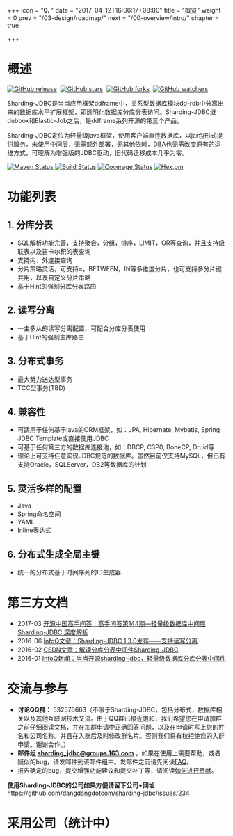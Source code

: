 +++
icon = "<b>0. </b>"
date = "2017-04-12T16:06:17+08:00"
title = "概览"
weight = 0
prev = "/03-design/roadmap/"
next = "/00-overview/intro/"
chapter = true

+++

# 概述

[![GitHub release](https://img.shields.io/github/release/dangdangdotcom/sharding-jdbc.svg?style=social&label=Release)](https://github.com/dangdangdotcom/sharding-jdbc/releases)&nbsp;
[![GitHub stars](https://img.shields.io/github/stars/dangdangdotcom/sharding-jdbc.svg?style=social&label=Star)](https://github.com/dangdangdotcom/sharding-jdbc/stargazers)&nbsp;
[![GitHub forks](https://img.shields.io/github/forks/dangdangdotcom/sharding-jdbc.svg?style=social&label=Fork)](https://github.com/dangdangdotcom/sharding-jdbc/fork)&nbsp;
[![GitHub watchers](https://img.shields.io/github/watchers/dangdangdotcom/sharding-jdbc.svg?style=social&label=Watch)](https://github.com/dangdangdotcom/sharding-jdbc/watchers)

Sharding-JDBC是当当应用框架ddframe中，关系型数据库模块dd-rdb中分离出来的数据库水平扩展框架，即透明化数据库分库分表访问。Sharding-JDBC继dubbox和Elastic-Job之后，是ddframe系列开源的第三个产品。

Sharding-JDBC定位为轻量级java框架，使用客户端直连数据库，以jar包形式提供服务，未使用中间层，无需额外部署，无其他依赖，DBA也无需改变原有的运维方式，可理解为增强版的JDBC驱动，旧代码迁移成本几乎为零。

[![Maven Status](https://maven-badges.herokuapp.com/maven-central/com.dangdang/sharding-jdbc/badge.svg)](https://maven-badges.herokuapp.com/maven-central/com.dangdang/sharding-jdbc)
[![Build Status](https://secure.travis-ci.org/dangdangdotcom/sharding-jdbc.svg?branch=master)](https://travis-ci.org/dangdangdotcom/sharding-jdbc)
[![Coverage Status](https://coveralls.io/repos/dangdangdotcom/sharding-jdbc/badge.svg?branch=master&service=github)](https://coveralls.io/github/dangdangdotcom/sharding-jdbc?branch=master)
[![Hex.pm](http://dangdangdotcom.github.io/sharding-jdbc/img/license.svg)](http://www.apache.org/licenses/LICENSE-2.0.html)

# 功能列表

## 1. 分库分表
* SQL解析功能完善，支持聚合，分组，排序，LIMIT，OR等查询，并且支持级联表以及笛卡尔积的表查询
* 支持内、外连接查询
* 分片策略灵活，可支持=，BETWEEN，IN等多维度分片，也可支持多分片键共用，以及自定义分片策略
* 基于Hint的强制分库分表路由

## 2. 读写分离
* 一主多从的读写分离配置，可配合分库分表使用
* 基于Hint的强制主库路由

## 3. 分布式事务
* 最大努力送达型事务
* TCC型事务(TBD)

## 4. 兼容性
* 可适用于任何基于java的ORM框架，如：JPA, Hibernate, Mybatis, Spring JDBC Template或直接使用JDBC
* 可基于任何第三方的数据库连接池，如：DBCP, C3P0, BoneCP, Druid等
* 理论上可支持任意实现JDBC规范的数据库。虽然目前仅支持MySQL，但已有支持Oracle，SQLServer，DB2等数据库的计划

## 5. 灵活多样的配置
* Java
* Spring命名空间
* YAML
* Inline表达式

## 6. 分布式生成全局主键
* 统一的分布式基于时间序列的ID生成器

# 第三方文档
* 2017-03 [开源中国高手问答：高手问答第144期—轻量级数据库中间层 Sharding-JDBC 深度解析](https://www.oschina.net/question/2720166_2233456)
* 2016-06 [InfoQ文章：Sharding-JDBC 1.3.0发布——支持读写分离](http://www.infoq.com/cn/news/2016/06/sharding-jdbc-130)
* 2016-02 [CSDN文章：解读分库分表中间件Sharding-JDBC](http://geek.csdn.net/news/detail/55513)
* 2016-01 [InfoQ新闻：当当开源sharding-jdbc，轻量级数据库分库分表中间件](http://www.infoq.com/cn/news/2016/01/sharding-jdbc-dangdang)

# 交流与参与

 - **讨论QQ群：** 532576663（不限于Sharding-JDBC，包括分布式，数据库相关以及其他互联网技术交流。由于QQ群已接近饱和，我们希望您在申请加群之前仔细阅读文档，并在加群申请中正确回答问题，以及在申请时写上您的姓名和公司名称。并且在入群后及时修改群名片。否则我们将有权拒绝您的入群申请。谢谢合作。）
 - **邮件组 sharding_jdbc@groups.163.com** ，如果在使用上需要帮助，或者疑似的bug，请发邮件到该邮件组中。发邮件之前请先阅读[FAQ](/01-start/faq)。
 - 报告确定的bug，提交增强功能建议和提交补丁等，请阅读[如何进行贡献](/00-overview/contribution)。
 
 **使用Sharding-JDBC的公司如果方便请留下公司+网址** https://github.com/dangdangdotcom/sharding-jdbc/issues/234
  
# 采用公司（统计中）
